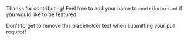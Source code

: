 Thanks for contributing! Feel free to add your name to `contributors.md` if you would like to be featured.

Don't forget to remove this placeholder text when submitting your pull request!
